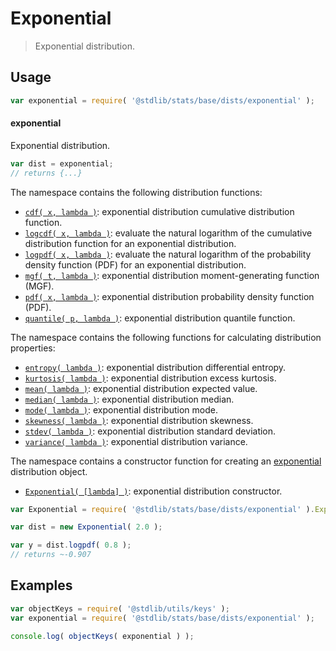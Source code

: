 <!--

@license Apache-2.0

Copyright (c) 2018 The Stdlib Authors.

Licensed under the Apache License, Version 2.0 (the "License");
you may not use this file except in compliance with the License.
You may obtain a copy of the License at

   http://www.apache.org/licenses/LICENSE-2.0

Unless required by applicable law or agreed to in writing, software
distributed under the License is distributed on an "AS IS" BASIS,
WITHOUT WARRANTIES OR CONDITIONS OF ANY KIND, either express or implied.
See the License for the specific language governing permissions and
limitations under the License.

-->

# Exponential

> Exponential distribution.

<section class="usage">

## Usage

```javascript
var exponential = require( '@stdlib/stats/base/dists/exponential' );
```

#### exponential

Exponential distribution.

```javascript
var dist = exponential;
// returns {...}
```

The namespace contains the following distribution functions:

<!-- <toc pattern="*+(cdf|pdf|mgf|quantile)*"> -->

<div class="namespace-toc">

-   <span class="signature">[`cdf( x, lambda )`][@stdlib/stats/base/dists/exponential/cdf]</span><span class="delimiter">: </span><span class="description">exponential distribution cumulative distribution function.</span>
-   <span class="signature">[`logcdf( x, lambda )`][@stdlib/stats/base/dists/exponential/logcdf]</span><span class="delimiter">: </span><span class="description">evaluate the natural logarithm of the cumulative distribution function for an exponential distribution.</span>
-   <span class="signature">[`logpdf( x, lambda )`][@stdlib/stats/base/dists/exponential/logpdf]</span><span class="delimiter">: </span><span class="description">evaluate the natural logarithm of the probability density function (PDF) for an exponential distribution.</span>
-   <span class="signature">[`mgf( t, lambda )`][@stdlib/stats/base/dists/exponential/mgf]</span><span class="delimiter">: </span><span class="description">exponential distribution moment-generating function (MGF).</span>
-   <span class="signature">[`pdf( x, lambda )`][@stdlib/stats/base/dists/exponential/pdf]</span><span class="delimiter">: </span><span class="description">exponential distribution probability density function (PDF).</span>
-   <span class="signature">[`quantile( p, lambda )`][@stdlib/stats/base/dists/exponential/quantile]</span><span class="delimiter">: </span><span class="description">exponential distribution quantile function.</span>

</div>

<!-- </toc> -->

The namespace contains the following functions for calculating distribution properties:

<!-- <toc pattern="*+(entropy|kurtosis|mean|median|mode|skewness|stdev|variance)*"> -->

<div class="namespace-toc">

-   <span class="signature">[`entropy( lambda )`][@stdlib/stats/base/dists/exponential/entropy]</span><span class="delimiter">: </span><span class="description">exponential distribution differential entropy.</span>
-   <span class="signature">[`kurtosis( lambda )`][@stdlib/stats/base/dists/exponential/kurtosis]</span><span class="delimiter">: </span><span class="description">exponential distribution excess kurtosis.</span>
-   <span class="signature">[`mean( lambda )`][@stdlib/stats/base/dists/exponential/mean]</span><span class="delimiter">: </span><span class="description">exponential distribution expected value.</span>
-   <span class="signature">[`median( lambda )`][@stdlib/stats/base/dists/exponential/median]</span><span class="delimiter">: </span><span class="description">exponential distribution median.</span>
-   <span class="signature">[`mode( lambda )`][@stdlib/stats/base/dists/exponential/mode]</span><span class="delimiter">: </span><span class="description">exponential distribution mode.</span>
-   <span class="signature">[`skewness( lambda )`][@stdlib/stats/base/dists/exponential/skewness]</span><span class="delimiter">: </span><span class="description">exponential distribution skewness.</span>
-   <span class="signature">[`stdev( lambda )`][@stdlib/stats/base/dists/exponential/stdev]</span><span class="delimiter">: </span><span class="description">exponential distribution standard deviation.</span>
-   <span class="signature">[`variance( lambda )`][@stdlib/stats/base/dists/exponential/variance]</span><span class="delimiter">: </span><span class="description">exponential distribution variance.</span>

</div>

<!-- </toc> -->

The namespace contains a constructor function for creating an [exponential][exponential-distribution] distribution object.

<!-- <toc pattern="*ctor*"> -->

<div class="namespace-toc">

-   <span class="signature">[`Exponential( [lambda] )`][@stdlib/stats/base/dists/exponential/ctor]</span><span class="delimiter">: </span><span class="description">exponential distribution constructor.</span>

</div>

<!-- </toc> -->

```javascript
var Exponential = require( '@stdlib/stats/base/dists/exponential' ).Exponential;

var dist = new Exponential( 2.0 );

var y = dist.logpdf( 0.8 );
// returns ~-0.907
```

</section>

<!-- /.usage -->

<section class="examples">

## Examples

<!-- TODO: better examples -->

<!-- eslint no-undef: "error" -->

```javascript
var objectKeys = require( '@stdlib/utils/keys' );
var exponential = require( '@stdlib/stats/base/dists/exponential' );

console.log( objectKeys( exponential ) );
```

</section>

<!-- /.examples -->

<section class="links">

[exponential-distribution]: https://en.wikipedia.org/wiki/Exponential_distribution

<!-- <toc-links> -->

[@stdlib/stats/base/dists/exponential/ctor]: https://www.npmjs.com/package/@stdlib/stats/tree/main/base/dists/exponential/ctor

[@stdlib/stats/base/dists/exponential/entropy]: https://www.npmjs.com/package/@stdlib/stats/tree/main/base/dists/exponential/entropy

[@stdlib/stats/base/dists/exponential/kurtosis]: https://www.npmjs.com/package/@stdlib/stats/tree/main/base/dists/exponential/kurtosis

[@stdlib/stats/base/dists/exponential/mean]: https://www.npmjs.com/package/@stdlib/stats/tree/main/base/dists/exponential/mean

[@stdlib/stats/base/dists/exponential/median]: https://www.npmjs.com/package/@stdlib/stats/tree/main/base/dists/exponential/median

[@stdlib/stats/base/dists/exponential/mode]: https://www.npmjs.com/package/@stdlib/stats/tree/main/base/dists/exponential/mode

[@stdlib/stats/base/dists/exponential/skewness]: https://www.npmjs.com/package/@stdlib/stats/tree/main/base/dists/exponential/skewness

[@stdlib/stats/base/dists/exponential/stdev]: https://www.npmjs.com/package/@stdlib/stats/tree/main/base/dists/exponential/stdev

[@stdlib/stats/base/dists/exponential/variance]: https://www.npmjs.com/package/@stdlib/stats/tree/main/base/dists/exponential/variance

[@stdlib/stats/base/dists/exponential/cdf]: https://www.npmjs.com/package/@stdlib/stats/tree/main/base/dists/exponential/cdf

[@stdlib/stats/base/dists/exponential/logcdf]: https://www.npmjs.com/package/@stdlib/stats/tree/main/base/dists/exponential/logcdf

[@stdlib/stats/base/dists/exponential/logpdf]: https://www.npmjs.com/package/@stdlib/stats/tree/main/base/dists/exponential/logpdf

[@stdlib/stats/base/dists/exponential/mgf]: https://www.npmjs.com/package/@stdlib/stats/tree/main/base/dists/exponential/mgf

[@stdlib/stats/base/dists/exponential/pdf]: https://www.npmjs.com/package/@stdlib/stats/tree/main/base/dists/exponential/pdf

[@stdlib/stats/base/dists/exponential/quantile]: https://www.npmjs.com/package/@stdlib/stats/tree/main/base/dists/exponential/quantile

<!-- </toc-links> -->

</section>

<!-- /.links -->
